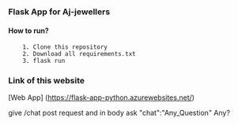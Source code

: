 ### Flask App for Aj-jewellers

#### How to run?

```
    1. Clone this repository
    2. Download all requirements.txt
    3. flask run
```

### Link of this website

[Web App] (https://flask-app-python.azurewebsites.net/)


give /chat post request and in body ask "chat":"Any_Question"
Any?